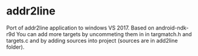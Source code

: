 # addr2line
Port of addr2line application to windows VS 2017. Based on android-ndk-r9d
You can add more targets by uncommeting them in in targmatch.h and targets.c and by adding sources into project (sources are in add2line folder).